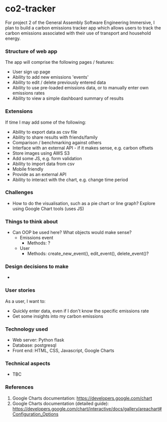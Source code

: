 # co2-tracker
For project 2 of the General Assembly Software Engineering Immersive, I plan to build a carbon emissions tracker app which allows users to track the carbon emissions associated with their use of transport and household energy.


### Structure of web app
The app will comprise the following pages / features:
* User sign up page
* Ability to add new emissions 'events' 
* Ability to edit / delete previously entered data 
* Ability to use pre-loaded emissions data, or to manually enter own emissions rates
* Ability to view a simple dashboard summary of results 


### Extensions 
If time I may add some of the following:
* Ability to export data as csv file
* Ability to share results with friends/family
* Comparison / benchmarking against others
* Interface with an external API - if it makes sense, e.g. carbon offsets
* Store images using AWS S3
* Add some JS, e.g. form validation
* Ability to import data from csv
* Mobile friendly
* Provide as an external API
* Ability to interact with the chart, e.g. change time period


### Challenges
* How to do the visualisation, such as a pie chart or line graph? Explore using Google Chart tools (uses JS)

### Things to think about 
* Can OOP be used here? What objects would make sense?
    * Emissions event
        * Methods: ?  
    * User 
        * Methods: create_new_event(), edit_event(), delete_event()? 


### Design decisions to make
*

### User stories 
As a user, I want to:
* Quickly enter data, even if I don't know the specific emissions rate 
* Get some insights into my carbon emissions 


### Technology used
* Web server: Python flask
* Database: postgresql 
* Front end: HTML, CSS, Javascript, Google Charts


### Technical aspects
* TBC


### References
1. Google Charts documentation: https://developers.google.com/chart
2. Google Charts documentation (detailed guide): https://developers.google.com/chart/interactive/docs/gallery/areachart#Configuration_Options 